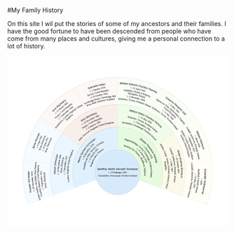 #My Family History

On this site I wil put the stories of some of my ancestors and their families. I have the good fortune to have been descended from people who have come from many places and cultures, giving me a personal connection to a lot of history.

![Fan chart][def]

[def]: assets/GeoffFanChart.jpg
